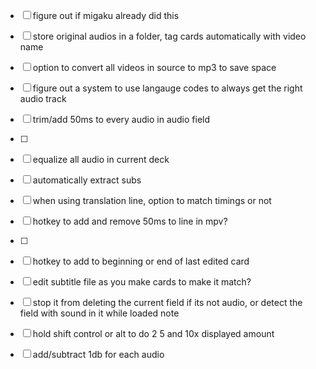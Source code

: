 - [ ] figure out if migaku already did this
- [ ] store original audios in a folder, tag cards automatically with video name
- [ ] option to convert all videos in source to mp3 to save space
- [ ] figure out a system to use langauge codes to always get the right audio track
- [ ] trim/add 50ms to every audio in audio field
- [ ] 
- [ ] equalize all audio in current deck
- [ ] automatically extract subs
- [ ] when using translation line, option to match timings or not
- [ ] hotkey to add and remove 50ms to line in mpv?
- [ ] 
- [ ] hotkey to add to beginning or end of last edited card
- [ ] edit subtitle file as you make cards to make it match?

- [ ] stop it from deleting the current field if its not audio, or detect the field with sound in it while loaded note
- [ ] hold shift control or alt to do 2 5 and 10x displayed amount
- [ ] add/subtract 1db for each audio
